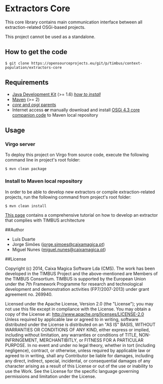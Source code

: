 # Extractors Core

This core library contains main communication interface between all extraction-related OSGi-based projects.

This project cannot be used as a standalone.


## How to get the code

	$ git clone https://opensourceprojects.eu/git/p/timbus/context-population/extractors-core


## Requirements

- [Java Development Kit][req-java] (>= 1.6) _[how to install][osp-install-java]_
- [Maven][req-maven] (>= 2)
- [_core_ and _osgi_ parents][req-parents]
- Internet access **or** manually download and install [OSGi 4.3 core companion code](http://www.osgi.org/Download) to Maven local repository


## Usage

### Virgo server

To deploy this project on Virgo from source code, execute the following command line in project's root folder:

	$ mvn clean package

### Install to Maven local repository

In order to be able to develop new extractors or compile extraction-related projects, run the following command from project's root folder:

	$ mvn clean install
[This page](https://opensourceprojects.eu/p/timbus/context-population/extractors/wiki/How%20to%20create%20a%20new%20Extractor/) contains a comprehensive tutorial on how to develop an extractor that complies with TIMBUS architecture

##Author

- Luís Duarte
- Jorge Simões (<jorge.simoes@caixamagica.pt>)
- Miguel Nunes (<miguel.nunes@caixamagica.pt>)


##License

Copyright (c) 2014, Caixa Magica Software Lda (CMS).
The work has been developed in the TIMBUS Project and the above-mentioned are Members of the TIMBUS Consortium.
TIMBUS is supported by the European Union under the 7th Framework Programme for research and technological development and demonstration activities (FP7/2007-2013) under grant agreement no. 269940.

Licensed under the Apache License, Version 2.0 (the "License"); you may not use this file except in compliance with the License. You may obtain a copy of the License at:   http://www.apache.org/licenses/LICENSE-2.0 Unless required by applicable law or agreed to in writing, software distributed under the License is distributed on an "AS IS" BASIS, WITHOUT WARRANTIES OR CONDITIONS OF ANY KIND, either express or implied, including without limitation, any warranties or conditions of TITLE, NON-INFRINGEMENT, MERCHANTIBITLY, or FITNESS FOR A PARTICULAR PURPOSE. In no event and under no legal theory, whether in tort (including negligence), contract, or otherwise, unless required by applicable law or agreed to in writing, shall any Contributor be liable for damages, including any direct, indirect, special, incidental, or consequential damages of any character arising as a result of this License or out of the use or inability to use the Work.
See the License for the specific language governing permissions and limitation under the License.

[req-java]: http://www.oracle.com/technetwork/java/javase/downloads
[req-maven]: http://maven.apache.org/download.cgi
[req-parents]: /p/timbus/support/maven-parents/
[osp-install-java]: /p/timbus/wiki/How%20to%20install:%20Java/

